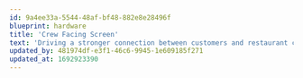 ```yaml
---
id: 9a4ee33a-5544-48af-bf48-882e8e28496f
blueprint: hardware
title: 'Crew Facing Screen'
text: 'Driving a stronger connection between customers and restaurant crews, this solution lives inside the order-taking window and mirrors menu board content to create clarity and opportunities for upsell.'
updated_by: 481974df-e3f1-46c6-9945-1e609185f271
updated_at: 1692923390
---
```

